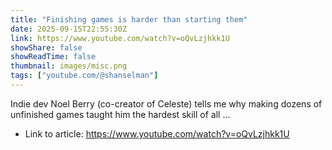 ```yaml
---
title: "Finishing games is harder than starting them"
date: 2025-09-15T22:55:30Z
link: https://www.youtube.com/watch?v=oQvLzjhkk1U
showShare: false
showReadTime: false
thumbnail: images/misc.png
tags: ["youtube.com/@shanselman"]
---
```

Indie dev Noel Berry (co-creator of Celeste) tells me why making dozens of unfinished games taught him the hardest skill of all ...

- Link to article: https://www.youtube.com/watch?v=oQvLzjhkk1U